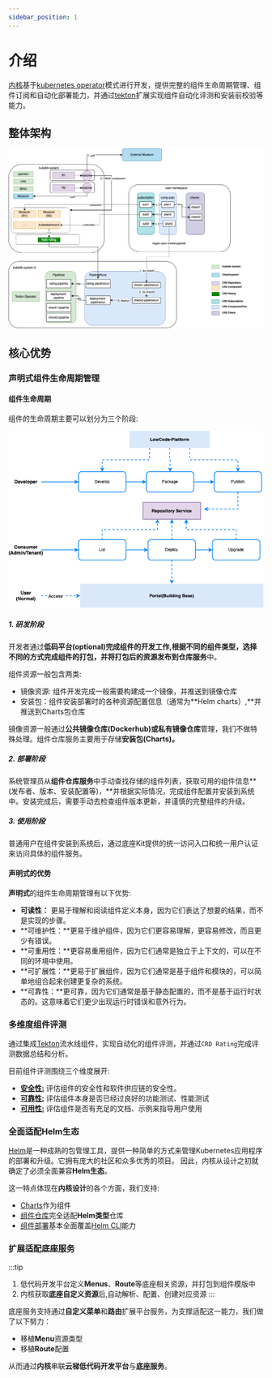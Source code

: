 ```yaml
---
sidebar_position: 1
---
```


# 介绍

[内核](https://github.com/kubebb/core)基于[kubernetes operator](https://kubernetes.io/docs/concepts/extend-kubernetes/operator/)模式进行开发，提供完整的组件生命周期管理、组件订阅和自动化部署能力，并通过[tekton](https://tekton.dev/)扩展实现组件自动化评测和安装前校验等能力。

## 整体架构

![KubeBB Core架构图](https://raw.githubusercontent.com/kubebb/core/main/assets/arch.png)

## 核心优势

### 声明式组件生命周期管理

#### 组件生命周期

组件的生命周期主要可以划分为三个阶段:

![component_lifecycle](https://raw.githubusercontent.com/kubebb/core/main/assets/component-lifecycle.drawio.png)

##### 1. 研发阶段

开发者通过**低码平台(optional)**完成组件的开发工作,根据不同的组件类型，选择不同的方式完成组件的打包，并将打包后的资源发布到**仓库服务**中。

组件资源一般包含两类:

- 镜像资源: 组件开发完成一般需要构建成一个镜像，并推送到镜像仓库
- 安装包：组件安装部署时的各种资源配置信息（通常为**Helm charts）,**并推送到Charts包仓库

镜像资源一般通过**公共镜像仓库(Dockerhub)或私有镜像仓库**管理，我们不做特殊处理。组件仓库服务主要用于存储**安装包(Charts)。**

##### 2. 部署阶段

系统管理员从**组件仓库服务**中手动查找存储的组件列表，获取可用的组件信息**(发布者、版本、安装配置等)，**并根据实际情况，完成组件配置并安装到系统中。安装完成后，需要手动去检查组件版本更新，并谨慎的完整组件的升级。

##### 3. 使用阶段

普通用户在组件安装到系统后，通过底座Kit提供的统一访问入口和统一用户认证来访问具体的组件服务。

#### 声明式的优势

**声明式**的组件生命周期管理有以下优势:

- **可读性：** 更易于理解和阅读组件定义本身，因为它们表达了想要的结果，而不是实现的步骤。
- **可维护性：**更易于维护组件，因为它们更容易理解，更容易修改，而且更少有错误。
- **可重用性：**更容易重用组件，因为它们通常是独立于上下文的，可以在不同的环境中使用。
- **可扩展性：**更易于扩展组件，因为它们通常是基于组件和模块的，可以简单地组合起来创建更复杂的系统。
- **可靠性：**更可靠，因为它们通常是基于静态配置的，而不是基于运行时状态的。这意味着它们更少出现运行时错误和意外行为。

### 多维度组件评测

通过集成[Tekton](https://github.com/kubebb/components/tree/main/examples/tekton-operator)流水线组件，实现自动化的组件评测，并通过`CRD Rating`完成评测数据总结和分析。

目前组件评测围绕三个维度展开:

- [**安全性:**](./rating#安全性任务) 评估组件的安全性和软件供应链的安全性。
- [**可靠性:**](./rating#可靠性任务) 评估组件本身是否已经过良好的功能测试、性能测试
- [**可用性:**](./rating#可用性任务) 评估组件是否有充足的文档、示例来指导用户使用

### 全面适配Helm生态

[Helm](https://helm.sh/)是一种成熟的包管理工具，提供一种简单的方式来管理Kubernetes应用程序的部署和升级。它拥有庞大的社区和众多优秀的项目。
因此，内核从设计之初就确定了必须全面兼容**Helm生态**。

这一特点体现在**内核设计**的各个方面，我们支持:

- [Charts](https://helm.sh/docs/chart_template_guide/getting_started/)作为组件
- [组件仓库](./concepts/repository.md)完全适配**Helm类型**仓库
- [组件部署](./concepts/componentplan.md)基本全面覆盖[Helm CLI](https://helm.sh/docs/helm/helm/)能力

### 扩展适配底座服务

:::tip

1. 低代码开发平台定义**Menus**、**Route**等底座相关资源，并打包到组件模版中
2. 内核获取**底座自定义资源**后,自动解析、配置、创建对应资源
:::

底座服务支持通过**自定义菜单**和**路由**扩展平台服务，为支撑适配这一能力，我们做了以下努力：

- 移植**Menu**资源类型
- 移植**Route**配置

从而通过**内核**串联**云梯低代码开发平台**与**底座服务**。
